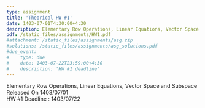 ```yaml
---
type: assignment
title: 'Theorical HW #1'
date: 1403-07-01T4:30:00+4:30
description: Elementary Row Operations, Linear Equations, Vector Space and Subspace
pdf: /static_files/assignments/HW1.pdf
#attachment: /static_files/assignments/asg.zip
#solutions: /static_files/assignments/asg_solutions.pdf
#due_event: 
#    type: due
#    date: 1403-07-22T23:59:00+4:30
#    description: 'HW #1 deadline'
---
```

Elementary Row Operations, Linear Equations, Vector Space and Subspace<br>
Released On 1403/07/01<br>
HW #1 Deadline : 1403/07/22 
